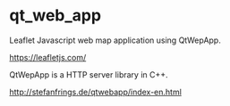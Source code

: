 # qt_web_app

Leaflet Javascript web map application using QtWepApp.

https://leafletjs.com/

QtWepApp is a HTTP server library in C++.  

http://stefanfrings.de/qtwebapp/index-en.html
